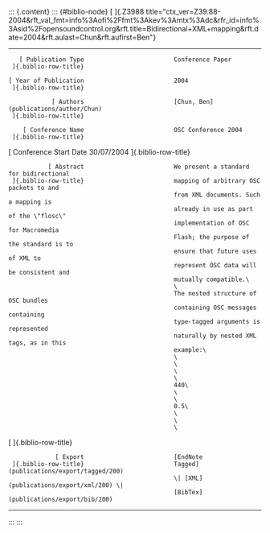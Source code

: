 ::: {.content}
::: {#biblio-node}
[ ]{.Z3988
title="ctx_ver=Z39.88-2004&rft_val_fmt=info%3Aofi%2Ffmt%3Akev%3Amtx%3Adc&rfr_id=info%3Asid%2Fopensoundcontrol.org&rft.title=Bidirectional+XML+mapping&rft.date=2004&rft.aulast=Chun&rft.aufirst=Ben"}

  ----------------------- ----------------------- -----------------------------------------
       [ Publication Type                         Conference Paper
     ]{.biblio-row-title}                         

    [ Year of Publication                         2004
     ]{.biblio-row-title}                         

                [ Authors                         [Chun, Ben](publications/author/Chun)
     ]{.biblio-row-title}                         

        [ Conference Name                         OSC Conference 2004
     ]{.biblio-row-title}                         

  [ Conference Start Date                         30/07/2004
     ]{.biblio-row-title}                         

               [ Abstract                         We present a standard for bidirectional
     ]{.biblio-row-title}                         mapping of arbitrary OSC packets to and
                                                  from XML documents. Such a mapping is
                                                  already in use as part of the \"flosc\"
                                                  implementation of OSC for Macromedia
                                                  Flash; the purpose of the standard is to
                                                  ensure that future uses of XML to
                                                  represent OSC data will be consistent and
                                                  mutually compatible.\
                                                  \
                                                  The nested structure of OSC bundles
                                                  containing OSC messages containing
                                                  type-tagged arguments is represented
                                                  naturally by nested XML tags, as in this
                                                  example:\
                                                  \
                                                  \
                                                  \
                                                  \
                                                  440\
                                                  \
                                                  \
                                                  0.5\
                                                  \
                                                  \
                                                  \

   [ ]{.biblio-row-title}                         

                 [ Export                         [EndNote
     ]{.biblio-row-title}                         Tagged](publications/export/tagged/200)
                                                  \| [XML](publications/export/xml/200) \|
                                                  [BibTex](publications/export/bib/200)
  ----------------------- ----------------------- -----------------------------------------
:::
:::
